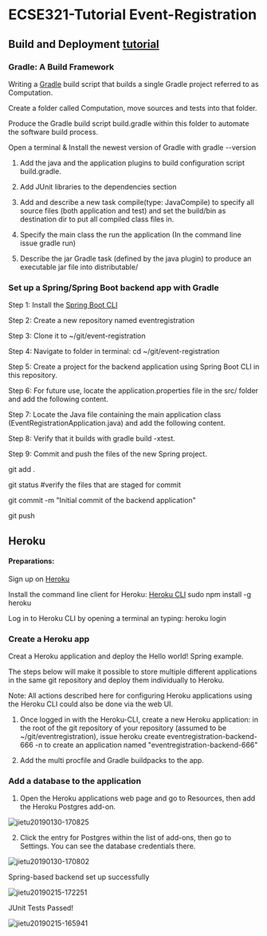 # ECSE321-Tutorial Event-Registration

## Build and Deployment [tutorial](https://mcgill-ecse321-winter2019.github.io/EventRegistration-Tutorials/#_backend_with_spring_and_java_jpa)

### Gradle: A Build Framework

Writing a [Gradle](https://gradle.org/) build script that builds a single Gradle project referred to as Computation.

Create a folder called Computation, move sources and tests into that folder.

Produce the Gradle build script build.gradle within this folder to automate the software build process.

Open a terminal & Install the newest version of Gradle with gradle --version

1. Add the java and the application plugins to build configuration script build.gradle.

2. Add JUnit libraries to the dependencies section

3. Add and describe a new task compile(type: JavaCompile) to specify all source files (both application and test) and set the build/bin as destination dir to put all compiled class files in.

4. Specify the main class the run the application (In the command line issue gradle run)

5. Describe the jar Gradle task (defined by the java plugin) to produce an executable jar file into distributable/

### Set up a Spring/Spring Boot backend app with Gradle

Step 1: Install the [Spring Boot CLI](https://docs.spring.io/spring-boot/docs/current/reference/html/getting-started-installing-spring-boot.html#getting-started-installing-the-cli)

Step 2: Create a new repository named eventregistration

Step 3: Clone it to ~/git/event-registration

Step 4: Navigate to folder in terminal: cd ~/git/event-registration

Step 5: Create a project for the backend application using Spring Boot CLI in this repository.

Step 6: For future use, locate the application.properties file in the src/ folder and add the following content.

Step 7: Locate the Java file containing the main application class (EventRegistrationApplication.java) and add the following content.

Step 8: Verify that it builds with gradle build -xtest.

Step 9: Commit and push the files of the new Spring project.

git add .

git status #verify the files that are staged for commit

git commit -m "Initial commit of the backend application"

git push

## Heroku

#### Preparations: 

Sign up on [Heroku](https://www.heroku.com/)

Install the command line client for Heroku: [Heroku CLI](https://devcenter.heroku.com/articles/heroku-cli)
sudo npm install -g heroku

Log in to Heroku CLI by opening a terminal an typing: heroku login

### Create a Heroku app

Creat a Heroku application and deploy the Hello world! Spring example. 

The steps below will make it possible to store multiple different applications in the same git repository and deploy them individually to Heroku. 

Note: All actions described here for configuring Heroku applications using the Heroku CLI could also be done via the web UI.

1. Once logged in with the Heroku-CLI, create a new Heroku application: in the root of the git repository of your repository (assumed to be ~/git/eventregistration), issue heroku create eventregistration-backend-666 -n to create an application named "eventregistration-backend-666"

2. Add the multi procfile and Gradle buildpacks to the app.

### Add a database to the application

1. Open the Heroku applications web page and go to Resources, then add the Heroku Postgres add-on.

![jietu20190130-170825](https://user-images.githubusercontent.com/31902939/52019086-aeff6180-24ba-11e9-980e-6f7cfc070dce.jpg)

2. Click the entry for Postgres within the list of add-ons, then go to Settings. You can see the database credentials there.

![jietu20190130-170802](https://user-images.githubusercontent.com/31902939/52019087-af97f800-24ba-11e9-8122-933cc3a1fc86.jpg)

Spring-based backend set up successfully

![jietu20190215-172251](https://user-images.githubusercontent.com/31902939/52887680-9e9be780-3146-11e9-8513-d0e1b57a6429.jpg)

JUnit Tests Passed!

![jietu20190215-165941](https://user-images.githubusercontent.com/31902939/52887681-9e9be780-3146-11e9-926a-a200cc6a9e65.jpg)
